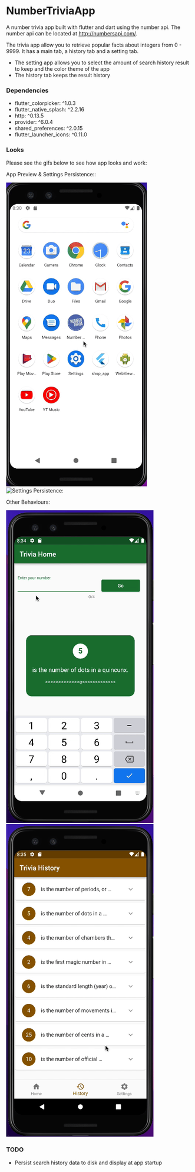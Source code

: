 # NumberTriviaApp
A number trivia app built with flutter and dart using the number api. The number api can be located at http://numbersapi.com/.

The trivia app allow you to retrieve popular facts about integers from 0 - 9999.  It has a main tab, a history tab and a setting tab.
- The setting app allows you to select the amount of search history result to keep and the color theme of the app
- The history tab keeps the result history

### Dependencies
- flutter_colorpicker: ^1.0.3
- flutter_native_splash: ^2.2.16
- http: ^0.13.5
- provider: ^6.0.4
- shared_preferences: ^2.0.15
- flutter_launcher_icons: ^0.11.0

### Looks
Please see the gifs below to see how app looks and work:

App Preview & Settings Persistence:: 

![App Preview](./gifs/App_Preview.gif) ![Settings Persistence:](./gifs/Setting_Persistence.gif)    

Other Behaviours:

![Other Behavior](./gifs/Others.gif)  ![Other Behavior1](./gifs/Others2.gif)    

### TODO
- Persist search history data to disk and display at app startup